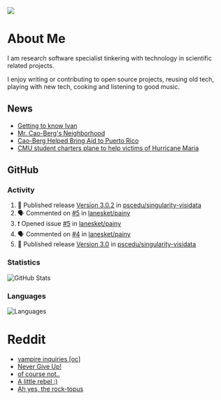 ![](https://komarev.com/ghpvc/?username=icaoberg)

# About Me
I am research software specialist tinkering with technology in scientific related projects.

I enjoy writing or contributing to open source projects, reusing old tech, playing with new tech, cooking and listening to good music.

## News
* [Getting to know Ivan](https://www.psc.edu/ivan-inside-psc-spotlight-2/)
* [Mr. Cao-Berg's Neighborhood](https://www.cmu.edu/engage/about-us/news/alumni/profile-cao-berg.html)
* [Cao-Berg Helped Bring Aid to Puerto Rico](https://www.cmu.edu/piper/news/archives/2018/february/ivan-cao-berg.html)
* [CMU student charters plane to help victims of Hurricane Maria](http://thetartan.org/2017/10/30/news/puerto-rico-aid)

## GitHub
### Activity
<!--START_SECTION:activity-->
1. 🚀 Published release [Version 3.0.2](https://github.com/pscedu/singularity-visidata/releases/tag/v3.0.2) in [pscedu/singularity-visidata](https://github.com/pscedu/singularity-visidata)
2. 🗣 Commented on [#5](https://github.com/lanesket/painy/issues/5#issuecomment-1873544385) in [lanesket/painy](https://github.com/lanesket/painy)
3. ❗ Opened issue [#5](https://github.com/lanesket/painy/issues/5) in [lanesket/painy](https://github.com/lanesket/painy)
4. 🗣 Commented on [#4](https://github.com/lanesket/painy/issues/4#issuecomment-1873052535) in [lanesket/painy](https://github.com/lanesket/painy)
5. 🚀 Published release [Version 3.0](https://github.com/pscedu/singularity-visidata/releases/tag/v3.0) in [pscedu/singularity-visidata](https://github.com/pscedu/singularity-visidata)
<!--END_SECTION:activity-->

### Statistics
![GitHub Stats](https://github-readme-stats.vercel.app/api?username=icaoberg&count_private=true&show_icons=true)

### Languages
![Languages](https://github-readme-stats.vercel.app/api/top-langs/?username=icaoberg&show_icons=true&langs_count=10&hide=HTML,C,CSS,M)

# Reddit
<!-- BLOG-POST-LIST:START -->
- [vampire inquiries [oc]](https://www.reddit.com/r/u_icaoberg/comments/1705gy9/vampire_inquiries_oc/)
- [Never Give Up!](https://www.reddit.com/r/u_icaoberg/comments/13mcab5/never_give_up/)
- [of course not..](https://www.reddit.com/r/u_icaoberg/comments/13mc9h5/of_course_not/)
- [A little rebel :&rpar;](https://www.reddit.com/r/u_icaoberg/comments/13mc6yc/a_little_rebel/)
- [Ah yes, the rock-topus](https://www.reddit.com/r/u_icaoberg/comments/13mc4xk/ah_yes_the_rocktopus/)
<!-- BLOG-POST-LIST:END -->
